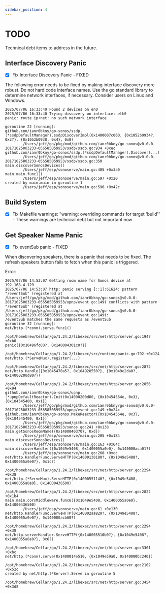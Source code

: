 ```yaml
---
sidebar_position: 4
---
```


# TODO

Technical debt items to address in the future.

## Interface Discovery Panic

- [x] Fix Interface Discovery Panic - FIXED

The following error needs to be fixed by making interface discovery more robust.  Do not hard code interface names.  Use the go standard library to determine network interfaces, if necessary.  Consider users on Linux and Windows.

```
2025/07/06 16:33:40 Found 2 devices on en0
2025/07/06 16:33:40 Trying discovery on interface: eth0
panic: route ip+net: no such network interface

goroutine 22 [running]:
github.com/ianr0bkny/go-sonos/ssdp.(*ssdpDefaultManager).ssdpDiscoverImpl(0x1400007c060, {0x1052b0934?, 0x2?}, {0x1052b0938, 0x4}, 0x0)
        /Users/jeff/go/pkg/mod/github.com/ianr0bkny/go-sonos@v0.0.0-20171025003233-056585059953/ssdp/ssdp.go:934 +0xec
github.com/ianr0bkny/go-sonos/ssdp.(*ssdpDefaultManager).Discover(...)
        /Users/jeff/go/pkg/mod/github.com/ianr0bkny/go-sonos@v0.0.0-20171025003233-056585059953/ssdp/ssdp.go:350
main.discoverSonosDevices()
        /Users/jeff/esp/sonoserve/main.go:405 +0x3a0
main.main.func1()
        /Users/jeff/esp/sonoserve/main.go:597 +0x20
created by main.main in goroutine 1
        /Users/jeff/esp/sonoserve/main.go:596 +0x42c
```

## Build System

- [x] Fix Makefile warnings: "warning: overriding commands for target 'build'" - These warnings are technical debt but not important now

## Get Speaker Name Panic

- [x] Fix eventSub panic - FIXED

When discovering speakers, there is a panic that needs to be fixed.  The refresh speakers button fails to fetch when this panic is triggered.

Error:

```
2025/07/06 14:53:07 Getting room name for Sonos device at 192.168.4.129
2025/07/06 14:53:07 http: panic serving [::1]:61624: pattern "/eventSub" (registered at /Users/jeff/go/pkg/mod/github.com/ianr0bkny/go-sonos@v0.0.0-20171025003233-056585059953/upnp/event.go:149) conflicts with pattern "/eventSub" (registered at /Users/jeff/go/pkg/mod/github.com/ianr0bkny/go-sonos@v0.0.0-20171025003233-056585059953/upnp/event.go:149):
/eventSub matches the same requests as /eventSub
goroutine 32 [running]:
net/http.(*conn).serve.func1()
        /opt/homebrew/Cellar/go/1.24.2/libexec/src/net/http/server.go:1947 +0xb0
panic({0x10496fc00?, 0x140004301c0?})
        /opt/homebrew/Cellar/go/1.24.2/libexec/src/runtime/panic.go:792 +0x124
net/http.(*ServeMux).register(...)
        /opt/homebrew/Cellar/go/1.24.2/libexec/src/net/http/server.go:2872
net/http.Handle({0x1045470a5?, 0x104928550?}, {0x1049e2da0?, 0x14000200d80?})
        /opt/homebrew/Cellar/go/1.24.2/libexec/src/net/http/server.go:2856 +0x94
github.com/ianr0bkny/go-sonos/upnp.(*upnpDefaultReactor).Init(0x14000200d80, {0x10454564e, 0x3}, {0x104545400, 0x1})
        /Users/jeff/go/pkg/mod/github.com/ianr0bkny/go-sonos@v0.0.0-20171025003233-056585059953/upnp/event.go:149 +0x24c
github.com/ianr0bkny/go-sonos.MakeReactor({0x10454564e, 0x3}, {0x104545400, 0x1})
        /Users/jeff/go/pkg/mod/github.com/ianr0bkny/go-sonos@v0.0.0-20171025003233-056585059953/sonos.go:241 +0x138
main.getSonosRoomName({0x14000403707, 0xd})
        /Users/jeff/esp/sonoserve/main.go:205 +0x184
main.discoverSonosDevices()
        /Users/jeff/esp/sonoserve/main.go:163 +0x64c
main.discoverHandler({0x1049e5408, 0x1400055a0e0}, 0x140000aca01?)
        /Users/jeff/esp/sonoserve/main.go:268 +0xcc
net/http.HandlerFunc.ServeHTTP(0x14000130180?, {0x1049e5408?, 0x1400055a0e0?}, 0x1c?)
        /opt/homebrew/Cellar/go/1.24.2/libexec/src/net/http/server.go:2294 +0x38
net/http.(*ServeMux).ServeHTTP(0x14000551140?, {0x1049e5408, 0x1400055a0e0}, 0x14000436500)
        /opt/homebrew/Cellar/go/1.24.2/libexec/src/net/http/server.go:2822 +0x1b4
main.main.corsMiddleware.func6({0x1049e5408, 0x1400055a0e0}, 0x14000436500)
        /Users/jeff/esp/sonoserve/main.go:61 +0x130
net/http.HandlerFunc.ServeHTTP(0x140002aa820?, {0x1049e5408?, 0x1400055a0e0?}, 0x140000acb60?)
        /opt/homebrew/Cellar/go/1.24.2/libexec/src/net/http/server.go:2294 +0x38
net/http.serverHandler.ServeHTTP({0x140005510b0?}, {0x1049e5408?, 0x1400055a0e0?}, 0x6?)
        /opt/homebrew/Cellar/go/1.24.2/libexec/src/net/http/server.go:3301 +0xbc
net/http.(*conn).serve(0x1400014e510, {0x1049e59a0, 0x140000bc240})
        /opt/homebrew/Cellar/go/1.24.2/libexec/src/net/http/server.go:2102 +0x52c
created by net/http.(*Server).Serve in goroutine 5
        /opt/homebrew/Cellar/go/1.24.2/libexec/src/net/http/server.go:3454 +0x3d8
```
